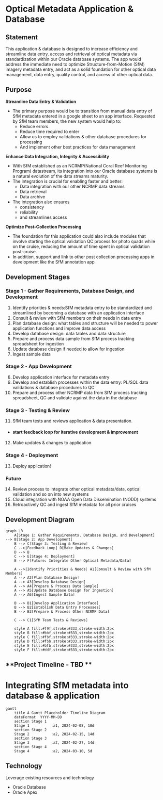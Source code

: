 #
# **Optical Metadata Application & Database**

## **Statement**

This application & database is designed to increase efficiency and streamline data entry, access and retrieval of optical metadata via standardization within our Oracle database systems. The app would address the immediate need to optimize Structure-from-Motion (SfM) imagery metadata entry, and act as a solid foundation for other optical data management, data entry, quality control, and access of other optical data.

## **Purpose**

**Streamline Data Entry & Validation**

- The primary purpose would be to transition from manual data entry of SfM metadata entered in a google sheet to an app interface. Requested by SfM team members, the new system would help to:
  - Reduce errors
  - Reduce time required to enter
  - Allow us to employ validations & other database procedures for processing
  - And implement other best practices for data management

**Enhance Data Integration, Integrity & Accessibility**

- With SfM established as an NCRMP(National Coral Reef Monitoring Program) datastream, its integration into our Oracle database systems is a natural evolution of the data streams maturity.
- The integration is crucial for enabling faster and better:
  - Data integration with our other NCRMP data streams
  - Data retrieval
  - Data archive
- The integration also ensures
  - consistency
  - reliability
  - and streamlines access

**Optimize Post-Collection Processing**

- The foundation for this application could also include modules that involve starting the optical validation QC process for photo quads while on the cruise, reducing the amount of time spent in optical validation post-cruise.
- In addition, support and link to other post collection processing apps in development like the SfM annotation app

## **Development Stages**
### Stage 1 - Gather Requirements, Database Design, and Development
1. Identify priorities & needs:SfM metadata entry to be standardized and streamlined by becoming a database with an application interface
2. Consult & review with SfM members on their needs in data entry
3. Plan database design: what tables and structure will be needed to power application functions and improve data access
4. Develop database design: data tables and data structure
5. Prepare and process data sample from SfM process tracking spreadsheet for ingestion
6. Update database design if needed to allow for ingestion
7. Ingest sample data
### Stage 2 - App Development
8. Develop application interface for metadata entry
9. Develop and establish processes within the data entry: PL/SQL data validations & database procedures to QC
10. Prepare and process other NCRMP data from SfM process tracking spreadsheet, QC and validate against the data in the database
### Stage 3 - Testing & Review
11. SfM team tests and reviews application & data presentation.
- #### start feedback loop for iterative development & improvement 
12. Make updates & changes to application
### Stage 4 - Deployment
13. Deploy application!
### Future 
14. Review process to integrate other optical metadata/data, optical validation and so on into new systems
15. Cloud integration with NOAA Open Data Dissemination (NODD) systems
16. Retroactively QC and ingest SfM metadata for all prior cruises

## **Development Diagram**
```mermaid
graph LR
    A[Stage 1: Gather Requirements, Database Design, and Development] --> B[Stage 2: App Development]
    B --> C[Stage 3: Testing & Review]
    C -->|Feedback Loop| D[Make Updates & Changes]
    D --> B
    C --> E[Stage 4: Deployment]
    E --> F[Future: Integrate Other Optical Metadata/Data]

    A -->|Identify Priorities & Needs| A1[Consult & Review with SfM Members]
    A --> A2[Plan Database Design]
    A --> A3[Develop Database Design]
    A --> A4[Prepare & Process Data Sample]
    A --> A5[Update Database Design for Ingestion]
    A --> A6[Ingest Sample Data]

    B --> B1[Develop Application Interface]
    B --> B2[Establish Data Entry Processes]
    B --> B3[Prepare & Process Other NCRMP Data]

    C --> C1[SfM Team Tests & Reviews]
    
    style A fill:#f9f,stroke:#333,stroke-width:2px
    style B fill:#bbf,stroke:#333,stroke-width:2px
    style C fill:#fbf,stroke:#333,stroke-width:2px
    style D fill:#fbb,stroke:#333,stroke-width:2px
    style E fill:#bfb,stroke:#333,stroke-width:2px
    style F fill:#ddf,stroke:#333,stroke-width:2px
```
## **Project Timeline - TBD **
# Integrating SfM metadata into database & application
```mermaid
gantt
    title A Gantt Placeholder Timeline Diagram
    dateFormat  YYYY-MM-DD
    section Stage 1
    Stage 1          :a1, 2024-02-08, 10d
    section Stage 2
    Stage 2          :a2, 2024-02-15, 14d
    section Stage 3
    Stage 3          :a2, 2024-02-27, 14d
    section Stage 4
    Stage 4          :a2, 2024-03-10, 5d
```

## **Technology** 
Leverage existing resources and technology 
- Oracle Database
- Oracle Apex


